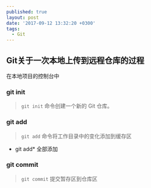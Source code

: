 ```yaml
---
published: true
layout: post
date: '2017-09-12 13:32:20 +0300'
tags:
  - Git
---
```

## Git关于一次本地上传到远程仓库的过程

在本地项目的控制台中
### git init

>`git init` 命令创建一个新的 Git 仓库。


### git add

>`git add` 命令将工作目录中的变化添加到缓存区

- git add* 	全部添加

### git commit

>`git commit` 提交暂存区到仓库区
